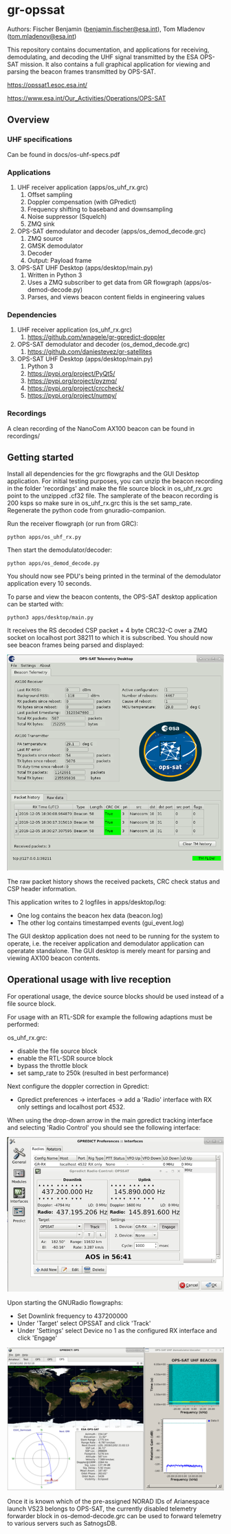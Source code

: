 # gr-opssat

Authors: Fischer Benjamin (benjamin.fischer@esa.int), Tom Mladenov (tom.mladenov@esa.int)

This repository contains documentation, and applications for receiving, demodulating, and decoding the UHF signal transmitted by the ESA OPS-SAT mission. It also contains a full graphical application for viewing and parsing the beacon frames transmitted by OPS-SAT.

https://opssat1.esoc.esa.int/

https://www.esa.int/Our_Activities/Operations/OPS-SAT

## Overview

### UHF specifications
Can be found in docs/os-uhf-specs.pdf

### Applications
1. UHF receiver application (apps/os_uhf_rx.grc)
    1. Offset sampling
    2. Doppler compensation (with GPredict)
    3. Frequency shifting to baseband and downsampling
    5. Noise suppressor (Squelch)
    4. ZMQ sink
2. OPS-SAT demodulator and decoder (apps/os_demod_decode.grc)
    1. ZMQ source
    2. GMSK demodulator
    3. Decoder
    5. Output: Payload frame
3. OPS-SAT UHF Desktop (apps/desktop/main.py)
    1. Written in Python 3
    2. Uses a ZMQ subscriber to get data from GR flowgraph (apps/os-demod-decode.py)
    3. Parses, and views beacon content fields in engineering values
    
### Dependencies
1. UHF receiver application (os_uhf_rx.grc)
    1. https://github.com/wnagele/gr-gpredict-doppler
2. OPS-SAT demodulator and decoder (os_demod_decode.grc)
    1. https://github.com/daniestevez/gr-satellites
3. OPS-SAT UHF Desktop (apps/desktop/main.py)
    1. Python 3
    1. https://pypi.org/project/PyQt5/
    2. https://pypi.org/project/pyzmq/
    3. https://pypi.org/project/crccheck/
    4. https://pypi.org/project/numpy/
    
### Recordings
A clean recording of the NanoCom AX100 beacon can be found in recordings/


## Getting started

Install all dependencies for the grc flowgraphs and the GUI Desktop application.
For initial testing purposes, you can unzip the beacon recording in the folder 'recordings' and make the file source block in os_uhf_rx.grc point to the
unzipped .cf32 file. The samplerate of the beacon recording is 200 ksps so make sure in os_uhf_rx.grc this is the set samp_rate. Regenerate the python code from gnuradio-companion.

Run the receiver flowgraph (or run from GRC):
```
python apps/os_uhf_rx.py
```

Then start the demodulator/decoder:
```
python apps/os_demod_decode.py
```
You should now see PDU's being printed in the terminal of the demodulator application every 10 seconds.

To parse and view the beacon contents, the OPS-SAT desktop application can be started with:
```
python3 apps/desktop/main.py
```

It receives the RS decoded CSP packet + 4 byte CRC32-C over a ZMQ socket on localhost port 38211 to which it is subscribed.
You should now see beacon frames being parsed and displayed:

![screenshot](images/opssat_desktop.png)

The raw packet history shows the received packets, CRC check status and CSP header information.

This application writes to 2 logfiles in apps/desktop/log:
* One log contains the beacon hex data (beacon.log)
* The other log contains timestamped events (gui_event.log)

The GUI desktop application does not need to be running for the system to operate, i.e. the receiver application and demodulator application can operatate standalone. The GUI desktop is merely meant for parsing and viewing AX100 beacon contents.


## Operational usage with live reception
For operational usage, the device source blocks should be used instead of a file source block.

For usage with an RTL-SDR for example the following adaptions must be performed:

os_uhf_rx.grc:
* disable the file source block
* enable the RTL-SDR source block
* bypass the throttle block
* set samp_rate to 250k (resulted in best performance)


Next configure the doppler correction in Gpredict:
* Gpredict preferences -> interfaces -> add a 'Radio' interface with RX only settings and localhost port 4532.

When using the drop-down arrow in the main gpredict tracking interface and selecting 'Radio Control' you should see the following interface:

![screenshot](images/gpredict_doppler.png)

Upon starting the GNURadio flowgraphs:
* Set Downlink frequency to 437200000
* Under 'Target' select OPSSAT and click 'Track'
* Under 'Settings' select Device no 1 as the configured RX interface and click 'Engage'

![screenshot](images/opssat_tracking.png)

Once it is known which of the pre-assigned NORAD IDs of Arianespace launch VS23 belongs to OPS-SAT, the currently disabled
telemetry forwarder block in os-demod-decode.grc can be used to forward telemetry to various servers such as SatnogsDB.






